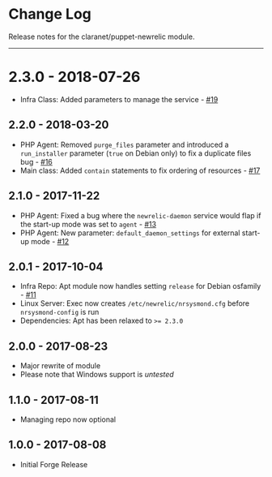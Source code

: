 # Change Log

Release notes for the claranet/puppet-newrelic module.

------------------------------------------

# 2.3.0 - 2018-07-26
  * Infra Class: Added parameters to manage the service - [#19](https://github.com/claranet/puppet-newrelic/pull/19)

## 2.2.0 - 2018-03-20
  * PHP Agent: Removed `purge_files` parameter and introduced a `run_installer` parameter (`true` on Debian only) to fix a duplicate files bug - [#16](https://github.com/claranet/puppet-newrelic/pull/16)
  * Main class: Added `contain` statements to fix ordering of resources - [#17](https://github.com/claranet/puppet-newrelic/pull/17)

## 2.1.0 - 2017-11-22
  * PHP Agent: Fixed a bug where the `newrelic-daemon` service would flap if the start-up mode was set to `agent` - [#13](https://github.com/claranet/puppet-newrelic/issues/13)
  * PHP Agent: New parameter: `default_daemon_settings` for external start-up mode - [#12](https://github.com/claranet/puppet-newrelic/pull/12)

## 2.0.1 - 2017-10-04
  * Infra Repo: Apt module now handles setting `release` for Debian osfamily - [#11](https://github.com/claranet/puppet-newrelic/issues/11)
  * Linux Server: Exec now creates `/etc/newrelic/nrsysmond.cfg` before `nrsysmond-config` is run
  * Dependencies: Apt has been relaxed to `>= 2.3.0`

## 2.0.0 - 2017-08-23
  * Major rewrite of module
  * Please note that Windows support is _untested_

## 1.1.0 - 2017-08-11
  * Managing repo now optional

## 1.0.0 - 2017-08-08
  * Initial Forge Release
